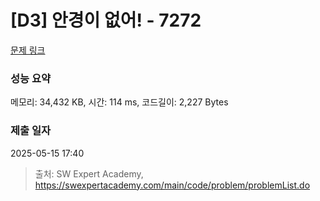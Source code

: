 # [D3] 안경이 없어! - 7272 

[문제 링크](https://swexpertacademy.com/main/code/problem/problemDetail.do?contestProbId=AWl0ZQ8qn7UDFAXz) 

### 성능 요약

메모리: 34,432 KB, 시간: 114 ms, 코드길이: 2,227 Bytes

### 제출 일자

2025-05-15 17:40



> 출처: SW Expert Academy, https://swexpertacademy.com/main/code/problem/problemList.do